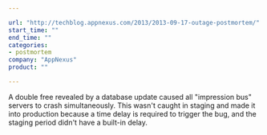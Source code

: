 ```yaml
---

url: "http://techblog.appnexus.com/2013/2013-09-17-outage-postmortem/"
start_time: ""
end_time: ""
categories:
- postmortem
company: "AppNexus"
product: ""

---
```


A double free revealed by a database update caused all "impression bus" servers to crash simultaneously. This wasn't caught in staging and made it into production because a time delay is required to trigger the bug, and the staging period didn't have a built-in delay.
